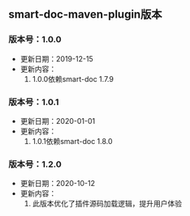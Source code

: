 ## smart-doc-maven-plugin版本

### 版本号：1.0.0

- 更新日期：2019-12-15
- 更新内容：
    1. 1.0.0依赖smart-doc 1.7.9

### 版本号：1.0.1

- 更新日期：2020-01-01
- 更新内容：
    1. 1.0.1依赖smart-doc 1.8.0

### 版本号：1.2.0

- 更新日期：2020-10-12
- 更新内容：
    1. 此版本优化了插件源码加载逻辑，提升用户体验
